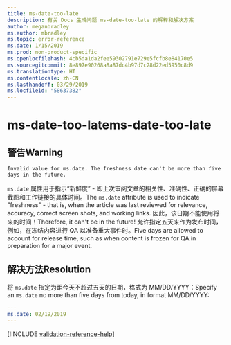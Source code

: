 ```yaml
---
title: ms-date-too-late
description: 有关 Docs 生成问题 ms-date-too-late 的解释和解决方案
author: meganbradley
ms.author: mbradley
ms.topic: error-reference
ms.date: 1/15/2019
ms.prod: non-product-specific
ms.openlocfilehash: 4cb5da1da2fee59302791e729e5fcfb8e84170e5
ms.sourcegitcommit: 8e897e90268a8a87dc4b97d7c28d22ed5950c8d9
ms.translationtype: HT
ms.contentlocale: zh-CN
ms.lasthandoff: 03/29/2019
ms.locfileid: "58637382"
---
```

# <a name="ms-date-too-late"></a><span data-ttu-id="c79d2-103">ms-date-too-late</span><span class="sxs-lookup"><span data-stu-id="c79d2-103">ms-date-too-late</span></span>

## <a name="warning"></a><span data-ttu-id="c79d2-104">警告</span><span class="sxs-lookup"><span data-stu-id="c79d2-104">Warning</span></span>

`Invalid value for ms.date. The freshness date can't be more than five days in the future.`

<span data-ttu-id="c79d2-105">`ms.date` 属性用于指示“新鲜度” - 即上次审阅文章的相关性、准确性、正确的屏幕截图和工作链接的具体时间。</span><span class="sxs-lookup"><span data-stu-id="c79d2-105">The `ms.date` attribute is used to indicate "freshness" - that is, when the article was last reviewed for relevance, accuracy, correct screen shots, and working links.</span></span> <span data-ttu-id="c79d2-106">因此，该日期不能使用将来的时间！</span><span class="sxs-lookup"><span data-stu-id="c79d2-106">Therefore, it can't be in the future!</span></span> <span data-ttu-id="c79d2-107">允许指定五天来作为发布时间，例如，在冻结内容进行 QA 以准备重大事件时。</span><span class="sxs-lookup"><span data-stu-id="c79d2-107">Five days are allowed to account for release time, such as when content is frozen for QA in preparation for a major event.</span></span>

## <a name="resolution"></a><span data-ttu-id="c79d2-108">解决方法</span><span class="sxs-lookup"><span data-stu-id="c79d2-108">Resolution</span></span>

<span data-ttu-id="c79d2-109">将 `ms.date` 指定为距今天不超过五天的日期，格式为 MM/DD/YYYY：</span><span class="sxs-lookup"><span data-stu-id="c79d2-109">Specify an `ms.date` no more than five days from today, in format MM/DD/YYYY:</span></span>

```yml
---
ms.date: 02/19/2019
---
```

<!--make sure to add this file to your includes folder and verify the path-->
[!INCLUDE [validation-reference-help](includes/validation-reference-help.md)]
